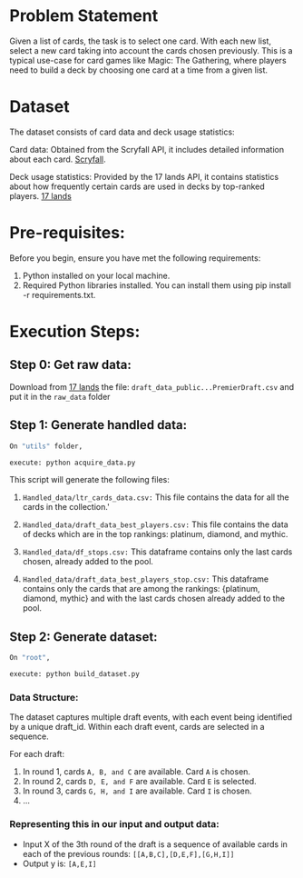 Problem Statement
========================================

 Given a list of cards, the task is to select one card. With each new list, select a new card taking into account the cards chosen previously. This is a typical use-case for card games like Magic: The Gathering, where players need to build a deck by choosing one card at a time from a given list.
# Dataset
 The dataset consists of card data and deck usage statistics:

Card data: Obtained from the Scryfall API, it includes detailed information about each card. [Scryfall](https://scryfall.com/docs/api).

Deck usage statistics: Provided by the 17 lands API, it contains statistics about how frequently certain cards are used in decks by top-ranked players.  [17 lands](https://www.17lands.com/public_datasets)

# Pre-requisites:
Before you begin, ensure you have met the following requirements:

1. Python installed on your local machine.
2. Required Python libraries installed. You can install them using pip install -r requirements.txt.

# Execution Steps:

## Step 0: Get raw data:
   Download from [17 lands](https://www.17lands.com/public_datasets) the file: `draft_data_public...PremierDraft.csv` and put it in the `raw_data` folder 

## Step 1: Generate handled data:
```bash
On "utils" folder,

execute: python acquire_data.py
```
This script will generate the following files:
    
1. `Handled_data/ltr_cards_data.csv:` This file contains the data for all the cards in the collection.'

2.  `Handled_data/draft_data_best_players.csv:` This file contains the data of decks which are in the top rankings: platinum, diamond, and mythic.
    
3. `Handled_data/df_stops.csv:` This dataframe contains only the last cards chosen, already added to the pool.
    
4.  `Handled_data/draft_data_best_players_stop.csv:` This dataframe contains only the cards that are among the rankings: {platinum, diamond, mythic} and with the last cards chosen already added to the pool.

## Step 2: Generate dataset:

```bash
On "root",

execute: python build_dataset.py
```

### Data Structure:
The dataset captures multiple draft events, with each event being identified by a unique draft_id. Within each draft event, cards are selected in a sequence.

For each draft:

1. In round 1, cards `A, B, and C` are available. Card `A` is chosen.
2. In round 2, cards `D, E, and F` are available. Card `E` is selected.
3. In round 3, cards `G, H, and I` are available. Card `I` is chosen.
4. ...
### Representing this in our input and output data:
* Input X of the 3th round of the draft is a sequence of available cards in each of the previous rounds: `[[A,B,C],[D,E,F],[G,H,I]]`
* Output y is: `[A,E,I]`




